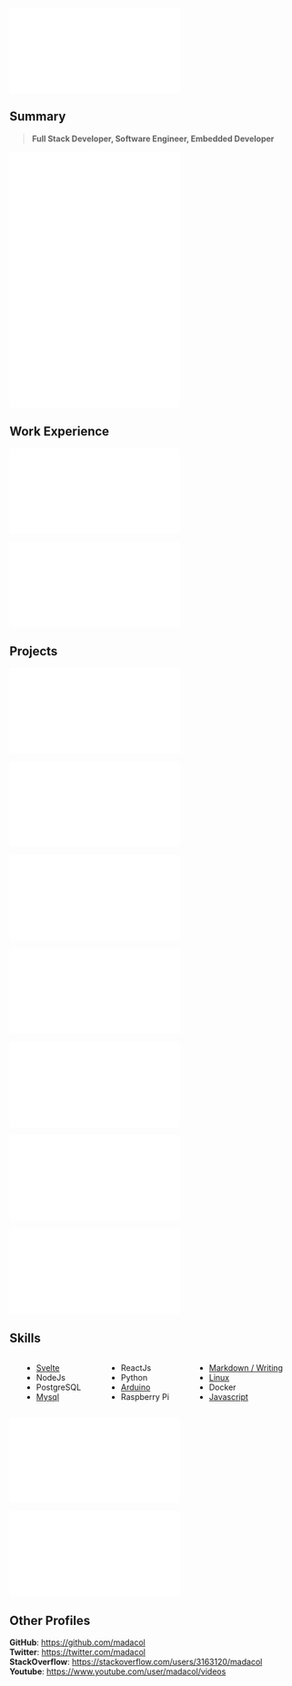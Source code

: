 ![](/header.md)

## Summary

> **Full Stack Developer, Software Engineer, Embedded Developer**

![](/summaries/electronic.md)
![](/summaries/linux.md)
![](/summaries/web.md)

## Work Experience

![](/experience/escobedo%20medina.md)

![](/experience/taionca.md)

## Projects

![](/projects/taionca%20web.md)

![](/projects/arduinooven.md)

![](/projects/helical%20milling.md)

![](/projects/CNC%20router.md)

![](/projects/chess%20clock.md)

![](/projects/webpipe.short.md)

![](/bolivar%20paralelo.short.md)

<!-- ![](/projects/bitcoin%20miners monitoring scripts.md) -->

## Skills

<div class="columnList" style="display: flex; justify-content: space-around">
<div style="display: flex; flex-direction: column">

- [Svelte](https://github.com/madacol/bolivarparalelo)
- NodeJs
- PostgreSQL
- [Mysql](https://stackoverflow.com/search?q=user:3163120+[mysql])

</div>
<div style="display: flex; flex-direction: column">

- ReactJs
- Python
- [Arduino](https://github.com/madacol/ArduinoOven)
- Raspberry Pi

</div>
<div style="display: flex; flex-direction: column">

- [Markdown / Writing](https://github.com/madacol/knowledge)
- [Linux](https://stackoverflow.com/search?q=user:3163120+[linux])
- Docker
- [Javascript](https://stackoverflow.com/search?q=user:3163120+[javascript])

</div>
</div>

![](/education.md)

![](/languages.md)

## Other Profiles

**GitHub**: <https://github.com/madacol>\
**Twitter**: <https://twitter.com/madacol>\
**StackOverflow**: <https://stackoverflow.com/users/3163120/madacol>\
**Youtube**: <https://www.youtube.com/user/madacol/videos>
